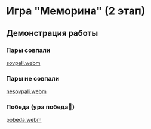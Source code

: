 # Игра "Меморина" (2 этап)

## Демонстрация работы 

### Пары совпали 
[sovpali.webm](https://github.com/svyatoslavlipatov/MobileDevelopment/assets/92099105/d2e0b99b-8ca6-4f45-8944-bb0ea410719f)

### Пары не совпали 
[nesovpali.webm](https://github.com/svyatoslavlipatov/MobileDevelopment/assets/92099105/a6e171e7-d058-47a7-af9c-cd5a6c702e94)

### Победа (ура победа🫡)
[pobeda.webm](https://github.com/svyatoslavlipatov/MobileDevelopment/assets/92099105/0310cc7f-f43d-4c81-b3b0-f096f1537438)
